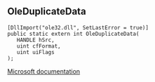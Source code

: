 ## OleDuplicateData

```
[DllImport("ole32.dll", SetLastError = true)]
public static extern int OleDuplicateData(
   HANDLE hSrc,
   uint cfFormat,
   uint uiFlags
);
```

[Microsoft documentation](https://docs.microsoft.com/en-us/windows/win32/api/ole2/nf-ole2-oleduplicatedata)
